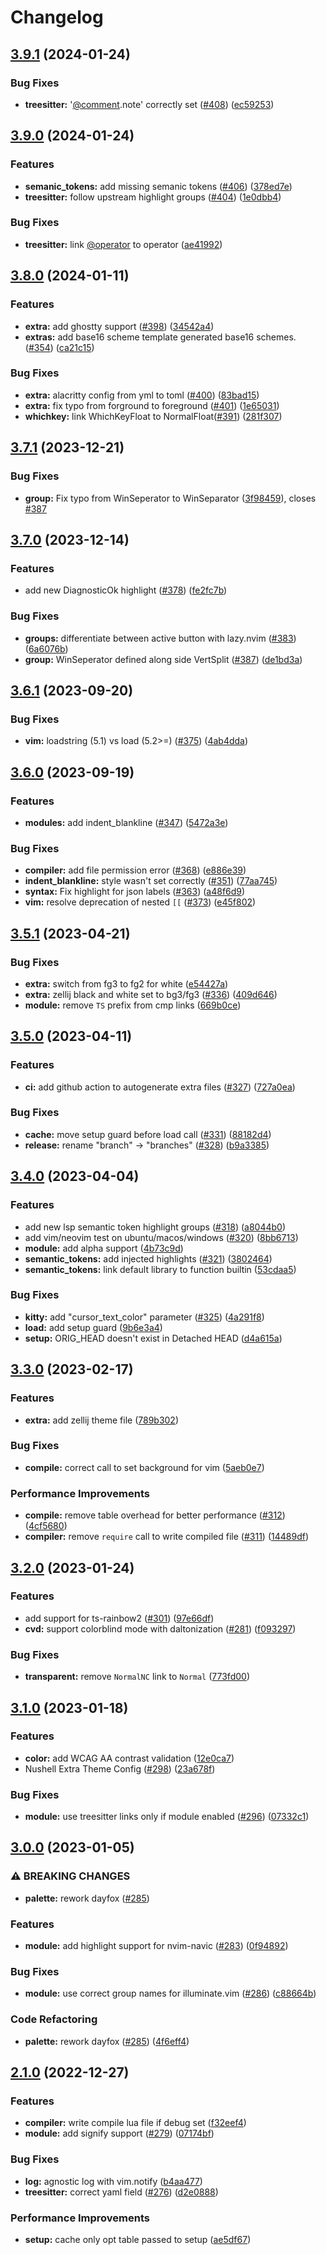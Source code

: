 # Changelog

## [3.9.1](https://github.com/EdenEast/nightfox.nvim/compare/v3.9.0...v3.9.1) (2024-01-24)


### Bug Fixes

* **treesitter:** '[@comment](https://github.com/comment).note' correctly set ([#408](https://github.com/EdenEast/nightfox.nvim/issues/408)) ([ec59253](https://github.com/EdenEast/nightfox.nvim/commit/ec59253e835ecce2a393dfeafeb1fa2b25d92312))

## [3.9.0](https://github.com/EdenEast/nightfox.nvim/compare/v3.8.0...v3.9.0) (2024-01-24)


### Features

* **semanic_tokens:** add missing semanic tokens ([#406](https://github.com/EdenEast/nightfox.nvim/issues/406)) ([378ed7e](https://github.com/EdenEast/nightfox.nvim/commit/378ed7e671256f558d7364a5e5e986f45d9f330a))
* **treesitter:** follow upstream highlight groups ([#404](https://github.com/EdenEast/nightfox.nvim/issues/404)) ([1e0dbb4](https://github.com/EdenEast/nightfox.nvim/commit/1e0dbb4abf1bbb57a3a03f83e5b8b6515ea1507e))


### Bug Fixes

* **treesitter:** link [@operator](https://github.com/operator) to operator ([ae41992](https://github.com/EdenEast/nightfox.nvim/commit/ae41992917d989177aff351bd6e66929de386f35))

## [3.8.0](https://github.com/EdenEast/nightfox.nvim/compare/v3.7.1...v3.8.0) (2024-01-11)


### Features

* **extra:** add ghostty support ([#398](https://github.com/EdenEast/nightfox.nvim/issues/398)) ([34542a4](https://github.com/EdenEast/nightfox.nvim/commit/34542a433e5bd03c27b6cd4570849d9cde59acf7))
* **extras:** add base16 scheme template generated base16 schemes. ([#354](https://github.com/EdenEast/nightfox.nvim/issues/354)) ([ca21c15](https://github.com/EdenEast/nightfox.nvim/commit/ca21c15589d9b71c7e1ad130273ad7819c6636d3))


### Bug Fixes

* **extra:** alacritty config from yml to toml ([#400](https://github.com/EdenEast/nightfox.nvim/issues/400)) ([83bad15](https://github.com/EdenEast/nightfox.nvim/commit/83bad1576d94251d460b2cc5635a15dd73cf6f65))
* **extra:** fix typo from forground to foreground ([#401](https://github.com/EdenEast/nightfox.nvim/issues/401)) ([1e65031](https://github.com/EdenEast/nightfox.nvim/commit/1e650316680a777fb50e4ab35d82ecf32da485b8))
* **whichkey:** link WhichKeyFloat to NormalFloat([#391](https://github.com/EdenEast/nightfox.nvim/issues/391)) ([281f307](https://github.com/EdenEast/nightfox.nvim/commit/281f30716cbbf57a8ef5aef0f381b1532f25cfac))

## [3.7.1](https://github.com/EdenEast/nightfox.nvim/compare/v3.7.0...v3.7.1) (2023-12-21)


### Bug Fixes

* **group:** Fix typo from WinSeperator to WinSeparator ([3f98459](https://github.com/EdenEast/nightfox.nvim/commit/3f984596e6c30351470656279cde86433d574d51)), closes [#387](https://github.com/EdenEast/nightfox.nvim/issues/387)

## [3.7.0](https://github.com/EdenEast/nightfox.nvim/compare/v3.6.1...v3.7.0) (2023-12-14)


### Features

* add new DiagnosticOk highlight ([#378](https://github.com/EdenEast/nightfox.nvim/issues/378)) ([fe2fc7b](https://github.com/EdenEast/nightfox.nvim/commit/fe2fc7b93d66349eff2c5baa6cec922ee3958f56))


### Bug Fixes

* **groups:** differentiate between active button with lazy.nvim ([#383](https://github.com/EdenEast/nightfox.nvim/issues/383)) ([6a6076b](https://github.com/EdenEast/nightfox.nvim/commit/6a6076bd678f825ffbe16ec97807793c3167f1a7))
* **group:** WinSeperator defined along side VertSplit ([#387](https://github.com/EdenEast/nightfox.nvim/issues/387)) ([de1bd3a](https://github.com/EdenEast/nightfox.nvim/commit/de1bd3a7c48d37f3c7ccecb1980c4009fa4fb791))

## [3.6.1](https://github.com/EdenEast/nightfox.nvim/compare/v3.6.0...v3.6.1) (2023-09-20)


### Bug Fixes

* **vim:** loadstring (5.1) vs load (5.2&gt;=) ([#375](https://github.com/EdenEast/nightfox.nvim/issues/375)) ([4ab4dda](https://github.com/EdenEast/nightfox.nvim/commit/4ab4ddae66f21b57251b03fd74437c6e2de9f2b1))

## [3.6.0](https://github.com/EdenEast/nightfox.nvim/compare/v3.5.1...v3.6.0) (2023-09-19)


### Features

* **modules:** add indent_blankline ([#347](https://github.com/EdenEast/nightfox.nvim/issues/347)) ([5472a3e](https://github.com/EdenEast/nightfox.nvim/commit/5472a3e2bae6f381b603cd7998fc131f8134755c))


### Bug Fixes

* **compiler:** add file permission error ([#368](https://github.com/EdenEast/nightfox.nvim/issues/368)) ([e886e39](https://github.com/EdenEast/nightfox.nvim/commit/e886e39e592e89f316536a6f070365a9d88901c9))
* **indent_blankline:** style wasn't set correctly ([#351](https://github.com/EdenEast/nightfox.nvim/issues/351)) ([77aa745](https://github.com/EdenEast/nightfox.nvim/commit/77aa7458d2b725c2d9ff55a18befe1b891ac473e))
* **syntax:** Fix highlight for json labels ([#363](https://github.com/EdenEast/nightfox.nvim/issues/363)) ([a48f6d9](https://github.com/EdenEast/nightfox.nvim/commit/a48f6d9a0273101df76eb25d2f5477baa277f935))
* **vim:** resolve deprecation of nested `[[` ([#373](https://github.com/EdenEast/nightfox.nvim/issues/373)) ([e45f802](https://github.com/EdenEast/nightfox.nvim/commit/e45f80288c0af7f30d785676a0d89c9dcc3e390a))

## [3.5.1](https://github.com/EdenEast/nightfox.nvim/compare/v3.5.0...v3.5.1) (2023-04-21)


### Bug Fixes

* **extra:** switch from fg3 to fg2 for white ([e54427a](https://github.com/EdenEast/nightfox.nvim/commit/e54427a1bfea55c9ab0c21ac7e9d07b22156d0f0))
* **extra:** zellij black and white set to bg3/fg3 ([#336](https://github.com/EdenEast/nightfox.nvim/issues/336)) ([409d646](https://github.com/EdenEast/nightfox.nvim/commit/409d646bd15989241e0a71e4da513434c49cad10))
* **module:** remove `TS` prefix from cmp links ([669b0ce](https://github.com/EdenEast/nightfox.nvim/commit/669b0ce7d02d511c06ceae6201392dc29906dfc0))

## [3.5.0](https://github.com/EdenEast/nightfox.nvim/compare/v3.4.0...v3.5.0) (2023-04-11)


### Features

* **ci:** add github action to autogenerate extra files ([#327](https://github.com/EdenEast/nightfox.nvim/issues/327)) ([727a0ea](https://github.com/EdenEast/nightfox.nvim/commit/727a0ea9d2dde7f8cfd4ae0f2e5570c365638227))


### Bug Fixes

* **cache:** move setup guard before load call ([#331](https://github.com/EdenEast/nightfox.nvim/issues/331)) ([88182d4](https://github.com/EdenEast/nightfox.nvim/commit/88182d48373be8ff1933bfd5fabc4c4aa55bf726))
* **release:** rename "branch" -&gt; "branches" ([#328](https://github.com/EdenEast/nightfox.nvim/issues/328)) ([b9a3385](https://github.com/EdenEast/nightfox.nvim/commit/b9a3385d4814d7c8aa6a9a68f42c6a8bc05282f4))

## [3.4.0](https://github.com/EdenEast/nightfox.nvim/compare/v3.3.0...v3.4.0) (2023-04-04)


### Features

* add new lsp semantic token highlight groups ([#318](https://github.com/EdenEast/nightfox.nvim/issues/318)) ([a8044b0](https://github.com/EdenEast/nightfox.nvim/commit/a8044b084e0114609ec2c59cc4fa94c709a457d4))
* add vim/neovim test on ubuntu/macos/windows ([#320](https://github.com/EdenEast/nightfox.nvim/issues/320)) ([8bb6713](https://github.com/EdenEast/nightfox.nvim/commit/8bb6713c56458aae339575b205234d820ec2046a))
* **module:** add alpha support ([4b73c9d](https://github.com/EdenEast/nightfox.nvim/commit/4b73c9d0995eb1a43e284534b97a543ca21c5c77))
* **semantic_tokens:** add injected highlights ([#321](https://github.com/EdenEast/nightfox.nvim/issues/321)) ([3802464](https://github.com/EdenEast/nightfox.nvim/commit/380246446a359f7faf2f0ccb865658ec0a295bd0))
* **semantic_tokens:** link default library to function builtin ([53cdaa5](https://github.com/EdenEast/nightfox.nvim/commit/53cdaa583138698f4a0a4a9d2abaf761c8960407))


### Bug Fixes

* **kitty:** add "cursor_text_color" parameter ([#325](https://github.com/EdenEast/nightfox.nvim/issues/325)) ([4a291f8](https://github.com/EdenEast/nightfox.nvim/commit/4a291f83297b42026fdbe245378d579f33c0b106))
* **load:** add setup guard ([9b6e3a4](https://github.com/EdenEast/nightfox.nvim/commit/9b6e3a470ac12fb2ce3de2162bb80bd0b47736f6))
* **setup:** ORIG_HEAD doesn't exist in Detached HEAD ([d4a615a](https://github.com/EdenEast/nightfox.nvim/commit/d4a615a015451e12b7f13886aa25512a02bd5cab))

## [3.3.0](https://github.com/EdenEast/nightfox.nvim/compare/v3.2.0...v3.3.0) (2023-02-17)


### Features

* **extra:** add zellij theme file ([789b302](https://github.com/EdenEast/nightfox.nvim/commit/789b3029d5058e925436ac29eb0521aa4e042b36))


### Bug Fixes

* **compile:** correct call to set background for vim ([5aeb0e7](https://github.com/EdenEast/nightfox.nvim/commit/5aeb0e730755b3007029b51dda094d4e0e6e9291))


### Performance Improvements

* **compile:** remove table overhead for better performance ([#312](https://github.com/EdenEast/nightfox.nvim/issues/312)) ([4cf5680](https://github.com/EdenEast/nightfox.nvim/commit/4cf56808775d4f2d4c83fa01401ff2c5c509484d))
* **compiler:** remove `require` call to write compiled file ([#311](https://github.com/EdenEast/nightfox.nvim/issues/311)) ([14489df](https://github.com/EdenEast/nightfox.nvim/commit/14489dfa8c4241a919845ed9101fae074234f35b))

## [3.2.0](https://github.com/EdenEast/nightfox.nvim/compare/v3.1.0...v3.2.0) (2023-01-24)


### Features

* add support for ts-rainbow2 ([#301](https://github.com/EdenEast/nightfox.nvim/issues/301)) ([97e66df](https://github.com/EdenEast/nightfox.nvim/commit/97e66dfaaecdc81f1dd7da00f8d4a6033f3bf6b2))
* **cvd:** support colorblind mode with daltonization ([#281](https://github.com/EdenEast/nightfox.nvim/issues/281)) ([f093297](https://github.com/EdenEast/nightfox.nvim/commit/f093297145e917f7ae4d0e09fc9c07ac40620361))


### Bug Fixes

* **transparent:** remove `NormalNC` link to `Normal` ([773fd00](https://github.com/EdenEast/nightfox.nvim/commit/773fd00919fdd737569906948a9a527fd0127465))

## [3.1.0](https://github.com/EdenEast/nightfox.nvim/compare/v3.0.0...v3.1.0) (2023-01-18)


### Features

* **color:** add WCAG AA contrast validation ([12e0ca7](https://github.com/EdenEast/nightfox.nvim/commit/12e0ca70e978f58318e7f0279bb7b243ababbd49))
* Nushell Extra Theme Config ([#298](https://github.com/EdenEast/nightfox.nvim/issues/298)) ([23a678f](https://github.com/EdenEast/nightfox.nvim/commit/23a678f47722801f70fe64df39a1fa29f6abf297))


### Bug Fixes

* **module:** use treesitter links only if module enabled ([#296](https://github.com/EdenEast/nightfox.nvim/issues/296)) ([07332c1](https://github.com/EdenEast/nightfox.nvim/commit/07332c1c62aba0c8f80ad677d44ca15009353bde))

## [3.0.0](https://github.com/EdenEast/nightfox.nvim/compare/v2.1.0...v3.0.0) (2023-01-05)


### ⚠ BREAKING CHANGES

* **palette:** rework dayfox ([#285](https://github.com/EdenEast/nightfox.nvim/issues/285))

### Features

* **module:** add highlight support for nvim-navic ([#283](https://github.com/EdenEast/nightfox.nvim/issues/283)) ([0f94892](https://github.com/EdenEast/nightfox.nvim/commit/0f948925ec435f2fa115522a991ac84efed0045a))


### Bug Fixes

* **module:** use correct group names for illuminate.vim ([#286](https://github.com/EdenEast/nightfox.nvim/issues/286)) ([c88664b](https://github.com/EdenEast/nightfox.nvim/commit/c88664b18e593319aea1ded731dd252d4f9e0f9a))


### Code Refactoring

* **palette:** rework dayfox ([#285](https://github.com/EdenEast/nightfox.nvim/issues/285)) ([4f6eff4](https://github.com/EdenEast/nightfox.nvim/commit/4f6eff46463e248c3bd952a82fc7250dc87b91d8))

## [2.1.0](https://github.com/EdenEast/nightfox.nvim/compare/v2.0.0...v2.1.0) (2022-12-27)


### Features

* **compiler:** write compile lua file if debug set ([f32eef4](https://github.com/EdenEast/nightfox.nvim/commit/f32eef468a98e73d5a87daa8db873dd1a94e021e))
* **module:** add signify support ([#279](https://github.com/EdenEast/nightfox.nvim/issues/279)) ([07174bf](https://github.com/EdenEast/nightfox.nvim/commit/07174bfe0ad15a4c25ef908872904edb09069e94))


### Bug Fixes

* **log:** agnostic log with vim.notify ([b4aa477](https://github.com/EdenEast/nightfox.nvim/commit/b4aa4774fd9bdfa9ce64a0461ad75ea8dd7cc557))
* **treesitter:** correct yaml field ([#276](https://github.com/EdenEast/nightfox.nvim/issues/276)) ([d2e0888](https://github.com/EdenEast/nightfox.nvim/commit/d2e088812abba833d1e94f9fd1eea476cfda6a1f))


### Performance Improvements

* **setup:** cache only opt table passed to setup ([ae5df67](https://github.com/EdenEast/nightfox.nvim/commit/ae5df67b091b8c0198975e6d776e65e36c92c09e))
